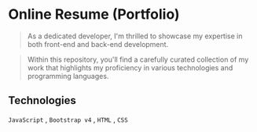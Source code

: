 # Online Resume (Portfolio)
> As a dedicated developer, I'm thrilled to showcase my expertise in both front-end and back-end development.

> Within this repository, you'll find a carefully curated collection of my work that highlights my proficiency in various technologies and programming languages.

## Technologies
``JavaScript`` , ``Bootstrap v4`` , ``HTML`` , ``CSS``